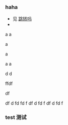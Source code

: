 
### haha

* 见 [跳转吗](#test-测试)
* 
a
a


a

a

a
a







d
d















ffdf

df

df
d
fd
fd
f
df
d
fd
f
df
d
fd
f

### test 测试
